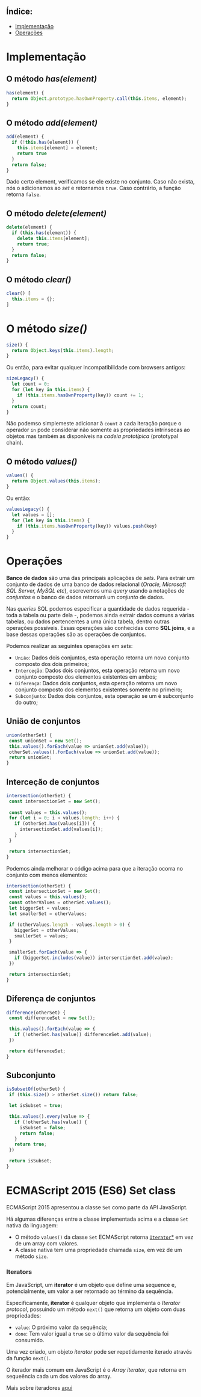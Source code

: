 ## Índice:
  - [Implementação](#implementação)
  - [Operações](#operações)

# Implementação

## O método _has(element)_

```javascript
has(element) {
  return Object.prototype.hasOwnProperty.call(this.items, element);
}
```

## O método _add(element)_

```javascript
add(element) {
  if (!this.has(element)) {
    this.items[element] = element;
    return true
  }
  return false;
}
```

Dado certo element, verificamos se ele existe no conjunto. Caso não exista, nós o adicionamos ao _set_ e retornamos `true`. Caso contrário, a função retorna `false`.

## O método _delete(element)_

```javascript
delete(element) {
  if (this.has(element)) {
    delete this.items[element];
    return true;
  }
  return false;
}
```

## O método _clear()_

```javascript
clear() [
  this.items = {};
]
```

# O método _size()_

```javascript
size() {
  return Object.keys(this.items).length;
}
```

Ou então, para evitar qualquer incompatibilidade com browsers antigos:
```javascript
sizeLegacy() {
  let count = 0;
  for (let key in this.items) {
    if (this.items.hasOwnProperty(key)) count += 1;
  }
  return count;
}
```
Não podemso simplemeste adicionar à `count` a cada iteração porque o operador `in` pode considerar não somente as propriedades intrínsecas ao objetos mas também as disponíveis na _cadeia prototípica_ (prototypal chain).

## O método _values()_
```javascript
values() {
  return Object.values(this.items);
}
```
Ou então:
```javascript
valuesLegacy() {
  let values = [];
  for (let key in this.items) {
    if (this.items.hasOwnProperty(key)) values.push(key)
  }
}
```

# Operações

**Banco de dados** são uma das principais aplicações de _sets_. Para extrair um conjunto de dados de uma banco de dados relacional (_Oracle, Microsoft SQL Server, MySQL etc_), escrevemos uma _query_ usando a notações de _conjuntos_ e o banco de dados retornará um _conjunto_ de dados. 

Nas _queries_ SQL podemos especificar a quantidade de dados requerida - toda a tabela ou parte dela -, podemos ainda extrair dados comuns a várias tabelas, ou dados pertencentes a uma única tabela, dentro outras operações possíveis. Essas operações são conhecidas como **SQL joins**, e a base dessas operações são as operações de conjuntos.

Podemos realizar as seguintes operações em _sets_:
 - `União`: Dados dois conjuntos, esta operação retorna um novo conjunto composto dos dois primeiros;
 - `Interceção`: Dados dois conjuntos, esta operação retorna um novo conjunto composto dos elementos existentes em ambos;
 - `Diferença`: Dados dois conjuntos, esta operação retorna um novo conjunto composto dos elementos existentes somente no primeiro;
 - `Subconjunto`: Dados dois conjuntos, esta operação se um é subconjunto do outro;

 ## União de conjuntos

 ```javascript
 union(otherSet) {
  const unionSet = new Set();
  this.values().forEach(value => unionSet.add(value));
  otherSet.values().forEach(value => unionSet.add(value));
  return unionSet;
 }
 ```

 ## Interceção de conjuntos

 ```javascript
 intersection(otherSet) {
  const intersectionSet = new Set();
  
  const values = this.values();
  for (let i = 0; i < values.length; i++) {
    if (otherSet.has(values[i])) {
      intersectionSet.add(values[i]);
    }
  }

  return intersectionSet;
 }
 ```

 Podemos ainda melhorar o código acima para que a iteração ocorra no conjunto com menos elementos:

 ```javascript
 intersection(otherSet) {
  const intersectionSet = new Set();
  const values = this.values();
  const otherValues = otherSet.values();
  let biggerSet = values;
  let smallerSet = otherValues;

  if (otherValues.length - values.length > 0) {
    biggerSet = otherValues;
    smallerSet = values;
  }

  smallerSet.forEach(value => {
    if (biggerSet.includes(value)) interserctionSet.add(value);
  })

  return intersectionSet;
 }
 ```

 ## Diferença de conjuntos

 ```javascript
 difference(otherSet) {
  const differenceSet = new Set();

  this.values().forEach(value => {
    if (!otherSet.has(value)) differenceSet.add(value);
  })

  return differenceSet;
 }
 ```

 ## Subconjunto

 ```javascript
 isSubsetOf(otherSet) {
  if (this.size() > otherSet.size()) return false;

  let isSubset = true;

  this.values().every(value => {
    if (!otherSet.has(value)) {
      isSubset = false;
      return false;
    }
    return true;
  })

  return isSubset;
 }
 ```

 # ECMAScript 2015 (ES6) Set class

 ECMAScript 2015 apresentou a classe `Set` como parte da API JavaScript.

 Há algumas diferenças entre a classe implementada acima e a classe `Set` nativa da linguagem:
  - O método `values()` da classe `Set` ECMAScript retorna [`Iterator`*](#iterators) em vez de um array com valores.
  - A classe nativa tem uma propriedade chamada `size`, em vez de um método `size`.

### Iterators

Em JavaScript, um **iterator** é um objeto que define uma sequence e, potencialmente, um valor a ser retornado ao término da sequência.

Especificamente, **iterator** é qualquer objeto que implementa o _Iterator protocol_, possuindo um método `next()` que retorna um objeto com duas propriedades:

 - `value`: O próximo valor da sequência;
 - `done`: Tem valor igual a `true` se o último valor da sequência foi consumido.

 Uma vez criado, um objeto _iterator_ pode ser repetidamente iterado através da função `next()`. 

 O iterador mais comum em JavaScript é o _Array iterator_, que retorna em sequeência cada um dos valores do array.

 Mais sobre iteradores [aqui](https://developer.mozilla.org/en-US/docs/Web/JavaScript/Guide/Iterators_and_Generators#iterators)

